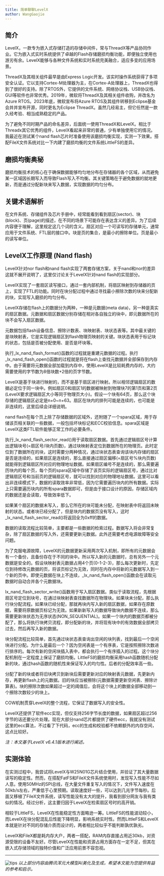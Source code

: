 ```yaml
---
title: 简单聊聊LevelX
author: WangGaojie
---
```


## 简介

LevelX，一款专为嵌入式存储打造的存储中间件，常与ThreadX等产品协同作业。它为嵌入式实时系统提供了卓越的Flash存储磨损均衡功能，即便独立使用也游刃有余。LevelX能够与各种文件系统和实时系统完美融合，适应多变的应用场景。

ThreadX及其相关组件最早是由Express Logic开发。该实时操作系统获得了多项安全认证。它以支持Cortex-M处理器为主，在Cortex-A处理器上，ThreadX也得到了很好的支持。除了RTOS外，它提供的文件系统、网络协议栈、USB协议栈、GUI等软件也非常优秀。2019年，微软将ThreadX及其相关组件收购，并改名为Azure RTOS。2023年底，微软宣布将Azure RTOS及其组件转移到Eclipse基金会并并宣布开源，同时更名为Eclipse ThreadX。虽然几经易主，但它任然是一款久经考验、相当成熟稳定的产品。

为了避免不同时期产品的命名差异，后面统一使用ThreadX和LevelX。相比于Threadx其它优秀的组件，LevelX看起来非常的普通，少有单独使用它的情况。我最近在测试某个nand flash芯片时准备使用该磨损均衡实现，实测一下效果。搭配FileX文件系统对比一下内建了磨损均衡的文件系统LittleFS的差异。

## 磨损均衡奥秘

磨损均衡技术的核心在于确保数据能够均匀地分布在存储器的各个区域，从而避免某一区域因长期写入而导致Flash写入不均衡。其关键策略在于避免数据的就地更新，而是通过分配新块来写入数据，实现数据的均匀分布。

## 关键术语解析

在文件系统、存储组件及芯片手册中，经常能看到看到扇区(sector)、块(block)、页(page)的描述，在不同的场景下可能存在表达含义的差异。为了后续内容便于理解，这里规定这几个词的含义。扇区对应一个可读写的存储单元，通常应用于文件系统、FTL层的接口中。块是页的集合，是最小的擦除单位。页是最小的读写单位。

## LevelX工作原理 (Nand flash)

LevelX针对nor flash和nand flash实现了两套存储方案，关于nand和nor的差异这就不展开说明了，这里仅讨论关于LevelX针对nand flash的实现部分。

LevelX实现了一套扇区读写接口，通过一套内部机制，将扇区映射到存储器的页上，实现了FTL的功能。同时在块分配过程中通过寻找最小擦除次数的块来分配新的块，实现写入磨损的均匀分布。

LevelX存储在flash上的数据分为两种，一种是元数据(meta data)，另一种是真实的扇区数据。元数据和扇区数据分别存储在相对各自独立的块中，即元数据所在的块不会写入扇区数据。

元数据包括flash设备信息、擦除计数表、块映射表、块状态表等。其中最关键的是块映射表，它是实现逻辑扇区到flash物理页映射的关键。块状态表用于标记块的状态，包括是否被分配使用、是否是坏块等。

执行_lx_nand_flash_format()函数的过程就是重建元数据的过程。执行_lx_nand_flash_open()函数的过程就是将在flash上查找元数据并全部保存到内存中。由于需要将元数据全部加载到内存中，使用LevelX是比较耗费内存的，大约需要使用的字节数为8倍块数+2倍的页字节数。

LevelX是基于块进行映射的，而不是基于扇区进行映射。所以相邻逻辑扇区的数据必定位于同一块中。例如扇区0和扇区1的数据被映射到物理块7的第1页和第2页(LevelX要求逻辑扇区大小等同于物理页大小)。假设一个块有64页，那么这个块存储的逻辑扇区必定是n+0~n+63。扇区在块内的排列可能是连续的，也可能是非连续的，这里后续会详细说明。

nand flash在每个页上除了存储数据的区域外，还附随了一个spara区域，用于存储该页相关联的一些数据，一般包括坏块标记和ECC校验信息。spara区域是LevelX这类FTL软件能够正常工作的必要条件。

执行_lx_nand_flash_sector_read()用于读取扇区数据。首先通过逻辑扇区号计算出逻辑块号(=扇区号/块内页数)，通过块映射表定位到数据所在的物理页。此时定位到了数据所在的块，这时需要分两种情况，通过块状态表查询该块内存储的扇区是否是连续的，如果扇区是连续的，那么直接通过扇区偏移(=扇区号%块内页数)就能得到逻辑扇区所对应的物理地址数据。如果扇区编号不是连续的，那么需要遍历块内的每个页，每个页的spara区域中存储了该页实际的逻辑扇区号，通过比对逻辑扇区号和当前页的逻辑扇区号，就可以找到对应的物理地址数据。这里可以看出非连续模式下，数据的读取效率非常低，因为它需要遍历块内的所有数据。实际上只需要遍历块内的所有spara数据即可，但是由于接口设计的原因，存储区域内的数据还是会读取，导致效率低下。

如果某个扇区的数据未写入，那么它所在的块可能未分配，在映射表中将返回未映射的状态。或者块已经分配了，但是块内的数据页没有写入，这时_lx_nand_flash_sector_read()将返回全为0xff的数据。

数据的读取流程比较简单，主要都是一些数据的检索过程。数据写入将会非常复杂，除了扇区数据的写入外，还需要更新元数据。此外还需要考虑电源故障等安全问题。

为了克服电源故障，LevelX的元数据更新采用两次写入机制，即所有的元数据会有一个备份，且备份存在于不同的块中。所以写入新的元数据时，总有另外一个元数据是安全的。假设块映射表元数据占用4个页(0-1-2-3)，那么每次更新时，先定位到待修改元数据的页，将该页标记为无效，同时在内存中将新的元数据写入到一个新的页中。即使元数据在块上不连续，_lx_nand_flash_open()函数会在读取元数据时自动合并各个元数据块。

lx_nand_flash_sector_write()函数用于写入扇区数据。类似于读取流程，先根据扇区号定位到块号，在通过块映射表查找数据所在物理块。如果块未分配，那么执行块分配流程。如果块已经分配，那就再块内写入新的扇区数据，如果存在原数据，需要将原数据页标记为无效。如果新新写入的数据导致块内数据不连续，那么需要更新块状态为无序状态(NON_SEQUENTIAL)。如果一个块内的数据页都被分配了，那么将执行块拷贝流程，即分配新的块，并将现有块中的有效数据全部拷贝过去，然后再写入新的数据。

块分配流程比较简单，首先通过块状态表查询出空闲的块列表，找到最后一个空闲块进行分配。为什么是最后一个？因为空闲表是一个有序表，它是按照擦除次数进行排序的。每次有新的空闲块插入表中，都会执行一个有序插入的过程。这个块分配机制在一定程度上保证了磨损均衡。LittleFS的磨损均衡采用hash函数随机分配新的块，通过hash函数的随机性来保证写入的均匀性。后者的分配效率高一些。

分配了新的块或者将旧块拷贝到新块后需要更新对应的映射表元数据，先更新内存，再更新flash上的元数据。旧的块应当被擦除(元数据需要更新空闲表、擦除计算表)。块的擦除次数如果超过一定的阈值后，会将这个块上的数据全部移动到一个擦除次数较少的块上。

COW机制贯穿LevelX的整个流程，它保证了数据写入的安全性。

LevelX还提供了软件ecc实现，但仅支持256字节长度的数据，如果扇区超过256字节的话还要分片处理。现在大部分nand芯片都提供了硬件ecc，我就没有测试这里的ecc算法，不过看了下代码，ecc的生成和校验都不依赖额外的内存空间，这点比较好。

*注：本文基于LevelX v6.4.1版本进行阐述。*

## 实测体验

在实测过程中，我尝试将LevelX与W25N01G芯片结合使用，并验证了其大量数据读写的稳定性。然而，在搭配FatFS和FileX文件系统使用时，发现写入性能不尽如人意。使用50MHz的SPI总线，在大量文件重复写入的情况下，文件写入速度在50kb/s左右，严重低于心里预期。读取速度好一些，可以达到几兆字节每秒。后面又移植了FileX文件系统，读写性能没有太大的提升，我看到部分网友与我有类似的情况。经过分析，这主要归因于LevelX在检索扇区号时的高开销。

相较于LittleFS，LevelX在性能稳定性方面略逊一筹。LittleFS的性能波动较小，而LevelX在块分配混乱后性能下降明显，影响系统实时性。然而LittleFS和LevelX本就是针对不同的存储介质而设计的，两者相比较似乎不能判断孰优孰劣。

LevelX和FileX都是耗内存大户，两者一搭配，RAM内存直接占用近30kb，对资源受限的设备不友好。尽管LevelX在性能和资源占用方面存在一定不足，但其在嵌入式存储领域的独特价值和广泛应用前景不容忽视。

---
![tips](tips.png)
*以上部分内容由腾讯浑元大模型AI美化及生成，希望本文能为您提供有益的参考和启示。*
